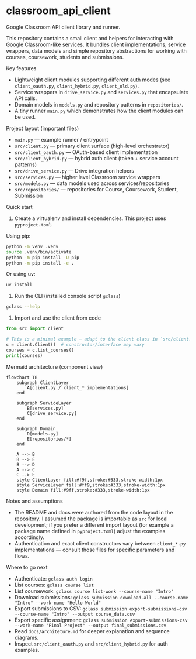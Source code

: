 # classroom_api_client

Google Classroom API client library and runner.

This repository contains a small client and helpers for interacting with
Google Classroom-like services. It bundles client implementations, service
wrappers, data models and simple repository abstractions for working with
courses, coursework, students and submissions.

Key features

- Lightweight client modules supporting different auth modes (see `client_oauth.py`, `client_hybrid.py`, `client_old.py`).
- Service wrappers in `drive_service.py` and `services.py` that encapsulate API calls.
- Domain models in `models.py` and repository patterns in `repositories/`.
- A tiny runner `main.py` which demonstrates how the client modules can be used.

Project layout (important files)

- `main.py` — example runner / entrypoint
- `src/client.py` — primary client surface (high-level orchestrator)
- `src/client_oauth.py` — OAuth-based client implementation
- `src/client_hybrid.py` — hybrid auth client (token + service account patterns)
- `src/drive_service.py` — Drive integration helpers
- `src/services.py` — higher level Classroom service wrappers
- `src/models.py` — data models used across services/repositories
- `src/repositories/` — repositories for Course, Coursework, Student, Submission

Quick start

1. Create a virtualenv and install dependencies. This project uses `pyproject.toml`.

Using pip:

```bash
python -m venv .venv
source .venv/bin/activate
python -m pip install -U pip
python -m pip install -e .
```

Or using uv:

```bash
uv install
```

1. Run the CLI (installed console script `gclass`)

```bash
gclass --help
```

1. Import and use the client from code

```py
from src import client

# This is a minimal example — adapt to the client class in `src/client.py`.
c = client.Client()  # constructor/interface may vary
courses = c.list_courses()
print(courses)
```

Mermaid architecture (component view)

```mermaid
flowchart TB
	subgraph ClientLayer
		A[client.py / client_* implementations]
	end

	subgraph ServiceLayer
		B[services.py]
		C[drive_service.py]
	end

	subgraph Domain
		D[models.py]
		E[repositories/*]
	end

	A --> B
	B --> E
	B --> D
	A --> C
	C --> E
	style ClientLayer fill:#f9f,stroke:#333,stroke-width:1px
	style ServiceLayer fill:#ff9,stroke:#333,stroke-width:1px
	style Domain fill:#9ff,stroke:#333,stroke-width:1px
```

Notes and assumptions

- The README and docs were authored from the code layout in the repository. I assumed the package is importable as `src` for local development; if you prefer a different import layout (for example a package name defined in `pyproject.toml`) adjust the examples accordingly.
- Authentication and exact client constructors vary between `client_*.py` implementations — consult those files for specific parameters and flows.

Where to go next

- Authenticate: `gclass auth login`
- List courses: `gclass course list`
- List coursework: `gclass course list-work --course-name "Intro"`
- Download submissions: `gclass submission download-all --course-name "Intro" --work-name "Hello World"`
- Export submissions to CSV: `gclass submission export-submissions-csv --course-name "Intro" --output course_data.csv`
- Export specific assignment: `gclass submission export-submissions-csv --work-name "Final Project" --output final_submissions.csv`
- Read `docs/architeture.md` for deeper explanation and sequence diagrams.
- Inspect `src/client_oauth.py` and `src/client_hybrid.py` for auth examples.
